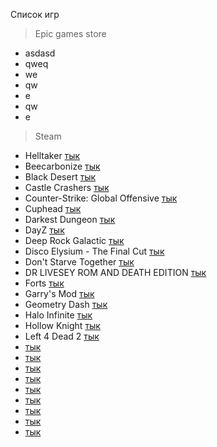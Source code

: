 Список игр

>Epic games store
+ asdasd
+ qweq
+ we
+ qw
+ e
+ qw
+ e

>Steam
+ Helltaker [тык](https://store.steampowered.com/app/1289310/Helltaker/)
+ Beecarbonize [тык](https://store.steampowered.com/app/2486750/Beecarbonize/)
+ Black Desert [тык](https://store.steampowered.com/app/582660/Black_Desert/)
+ Castle Crashers [тык](https://store.steampowered.com/app/204360/Castle_Crashers/)
+ Counter-Strike: Global Offensive [тык](https://store.steampowered.com/app/730/CounterStrike_Global_Offensive/)
+ Cuphead [тык](https://store.steampowered.com/app/268910/Cuphead/)
+ Darkest Dungeon [тык](https://store.steampowered.com/app/262060/Darkest_Dungeon/)
+ DayZ [тык](https://store.steampowered.com/app/221100/DayZ/)
+ Deep Rock Galactic [тык](https://store.steampowered.com/app/548430/Deep_Rock_Galactic/)
+ Disco Elysium - The Final Cut [тык](https://store.steampowered.com/app/632470/Disco_Elysium__The_Final_Cut/)
+ Don't Starve Together [тык](https://store.steampowered.com/app/322330/Dont_Starve_Together/)
+ DR LIVESEY ROM AND DEATH EDITION [тык](https://store.steampowered.com/app/2181930/DR_LIVESEY_ROM_AND_DEATH_EDITION/)
+ Forts [тык](https://store.steampowered.com/app/410900/Forts/)
+ Garry's Mod [тык](https://store.steampowered.com/app/4000/Garrys_Mod/)
+ Geometry Dash [тык](https://store.steampowered.com/app/322170/Geometry_Dash/)
+ Halo Infinite [тык](https://store.steampowered.com/app/1240440/Halo_Infinite/)
+ Hollow Knight [тык](https://store.steampowered.com/app/367520/Hollow_Knight/)
+ Left 4 Dead 2 [тык](https://store.steampowered.com/app/550/Left_4_Dead_2/)
+ [тык]()
+ [тык]()
+ [тык]()
+ [тык]()
+ [тык]()
+ [тык]()
+ [тык]()
+ [тык]()
+ [тык]()


